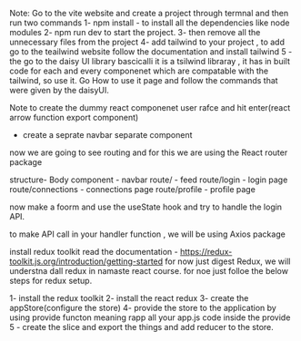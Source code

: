 Note: Go to the vite website and create a project through termnal and then run two commands 
1- npm install - to install all the dependencies like node modules
2- npm run dev to start the project.
3- then remove all the unnecessary files from the project
4- add tailwind to your project , to add go to the teailwind website follow the documentation and install tailwind 
5 -the go to the daisy UI library bascicalli it is a tsilwind libraray , it has in built code for each and every componenet which are compatable with the tailwind, so use it. Go How to use it page and follow the commands that were given by the daisyUI.

Note to create the dummy react componenet user rafce and hit enter(react arrow function export component)


- create a seprate navbar separate component

now we are going to see routing and for this we are using the React router package 

structure-
Body component - 
navbar
route/ - feed
route/login - login page
route/connections - connections page
route/profile - profile page

now make a foorm and use the useState hook and try to handle the login API.

to make API call in your handler function , we will be using Axios package

install redux toolkit
read the documentation - https://redux-toolkit.js.org/introduction/getting-started
for now just digest Redux, we will understna dall redux in namaste react course. for noe just folloe the below steps for redux setup.

1- install the redux toolkit
2- install the react redux
3- create the appStore(configure the store)
4-  provide the store to the application by using provide functon meaning rapp all your app.js code inside the provide
5 - create the slice and export the things and add reducer to the store.